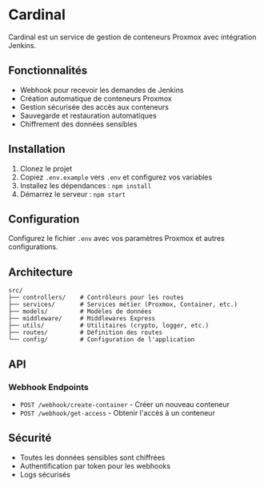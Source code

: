 # Cardinal

Cardinal est un service de gestion de conteneurs Proxmox avec intégration Jenkins.

## Fonctionnalités

- Webhook pour recevoir les demandes de Jenkins
- Création automatique de conteneurs Proxmox
- Gestion sécurisée des accès aux conteneurs
- Sauvegarde et restauration automatiques
- Chiffrement des données sensibles

## Installation

1. Clonez le projet
2. Copiez `.env.example` vers `.env` et configurez vos variables
3. Installez les dépendances : `npm install`
4. Démarrez le serveur : `npm start`

## Configuration

Configurez le fichier `.env` avec vos paramètres Proxmox et autres configurations.

## Architecture

```
src/
├── controllers/    # Contrôleurs pour les routes
├── services/       # Services métier (Proxmox, Container, etc.)
├── models/         # Modèles de données
├── middleware/     # Middlewares Express
├── utils/          # Utilitaires (crypto, logger, etc.)
├── routes/         # Définition des routes
└── config/         # Configuration de l'application
```

## API

### Webhook Endpoints

- `POST /webhook/create-container` - Créer un nouveau conteneur
- `POST /webhook/get-access` - Obtenir l'accès à un conteneur

## Sécurité

- Toutes les données sensibles sont chiffrées
- Authentification par token pour les webhooks
- Logs sécurisés
